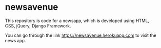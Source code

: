 # newsavenue

This repository is code for a newsapp, which is developed using HTML, CSS, jQuery, Django Framework.

You can go through the link https://newsavenue.herokuapp.com to visit the news app.

